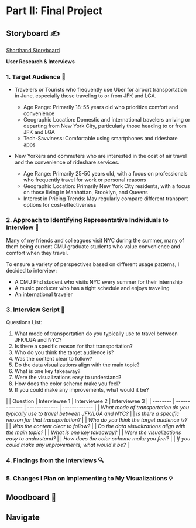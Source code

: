 ---
---

# Part II: Final Project

## Storyboard ✍️
[Shorthand Storyboard](https://carnegiemellon.shorthandstories.com)


**User Research & Interviews**

### 1. Target Audience 👥

- Travelers or Tourists who frequently use Uber for airport transportation in June, especially those traveling to or from JFK and LGA.
  - Age Range: Primarily 18-55 years old who prioritize comfort and convenience
  - Geographic Location: Domestic and international travelers arriving or departing from New York City, particularly those heading to or from JFK and LGA
  - Tech-Savviness: Comfortable using smartphones and rideshare apps
 
- New Yorkers and commuters who are interested in the cost of air travel and the convenience of rideshare services.
  - Age Range: Primarily 25-50 years old, with a focus on professionals who frequently travel for work or personal reasons
  - Geographic Location: Primarily New York City residents, with a focus on those living in Manhattan, Brooklyn, and Queens
  - Interest in Pricing Trends: May regularly compare different transport options for cost-effectiveness

### 2. Approach to Identifying Representative Individuals to Interview 🤝

Many of my friends and colleagues visit NYC during the summer, many of them being current CMU graduate students who value convenience and comfort when they travel.

To ensure a variety of perspectives based on different usage patterns, I decided to interview:
- A CMU Phd student who visits NYC every summer for their internship
- A music producer who has a tight schedule and enjoys traveling
- An international traveler

### 3. Interview Script 💬

Questions List:

1. What mode of transportation do you typically use to travel between JFK/LGA and NYC?
2. Is there a specific reason for that transportation?
3. Who do you think the target audience is?
4. Was the content clear to follow?
5. Do the data visualizations align with the main topic?
6. What is one key takeaway?
7. Were the visualizations easy to understand?
8. How does the color scheme make you feel?
9. If you could make any improvements, what would it be?

|
| Question | Interviewee 1 | Interviewee 2 | Interviewee 3 | 
| -------- | ------------- | ------------- | ------------- |
| _What mode of transportation do you typically use to travel between JFK/LGA and NYC?_ | 
| _Is there a specific reason for that transportation?_ |
| _Who do you think the target audience is?_ |
| _Was the content clear to follow?_ |
| _Do the data visualizations align with the main topic?_ |
| _What is one key takeaway?_ |
| _Were the visualizations easy to understand?_ |
| _How does the color scheme make you feel?_ |
| _If you could make any improvements, what would it be?_ |

### 4. Findings from the Interviews 🔍







### 5. Changes I Plan on Implementing to My Visualizations 💡


## Moodboard 📓


## Navigate 





